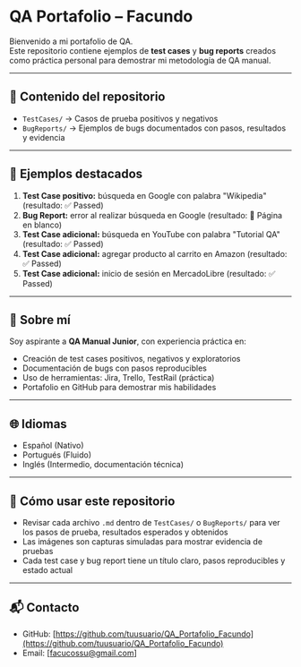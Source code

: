 # QA Portafolio – Facundo

Bienvenido a mi portafolio de QA.  
Este repositorio contiene ejemplos de **test cases** y **bug reports** creados como práctica personal para demostrar mi metodología de QA manual.

---

## 📂 Contenido del repositorio
- `TestCases/` → Casos de prueba positivos y negativos  
- `BugReports/` → Ejemplos de bugs documentados con pasos, resultados y evidencia  

---

## 🔎 Ejemplos destacados
1. **Test Case positivo:** búsqueda en Google con palabra "Wikipedia" (resultado: ✅ Passed)  
2. **Bug Report:** error al realizar búsqueda en Google (resultado: 🔴 Página en blanco)  
3. **Test Case adicional:** búsqueda en YouTube con palabra "Tutorial QA" (resultado: ✅ Passed)  
4. **Test Case adicional:** agregar producto al carrito en Amazon (resultado: ✅ Passed)  
5. **Test Case adicional:** inicio de sesión en MercadoLibre (resultado: ✅ Passed)  

---

## 📌 Sobre mí
Soy aspirante a **QA Manual Junior**, con experiencia práctica en:  
- Creación de test cases positivos, negativos y exploratorios  
- Documentación de bugs con pasos reproducibles  
- Uso de herramientas: Jira, Trello, TestRail (práctica)  
- Portafolio en GitHub para demostrar mis habilidades  

---

## 🌐 Idiomas
- Español (Nativo)  
- Portugués (Fluido)  
- Inglés (Intermedio, documentación técnica)  

---

## 🔧 Cómo usar este repositorio
- Revisar cada archivo `.md` dentro de `TestCases/` o `BugReports/` para ver los pasos de prueba, resultados esperados y obtenidos  
- Las imágenes son capturas simuladas para mostrar evidencia de pruebas  
- Cada test case y bug report tiene un título claro, pasos reproducibles y estado actual  

---

## 📬 Contacto
- GitHub: [https://github.com/tuusuario/QA_Portafolio_Facundo](https://github.com/tuusuario/QA_Portafolio_Facundo)  
- Email: [facucossu@gmail.com]
